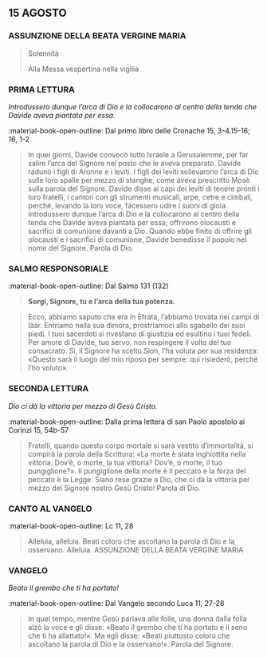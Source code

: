 ## 15 AGOSTO
> 
### ASSUNZIONE DELLA BEATA VERGINE MARIA
> 
> Solennità
> 
> Alla Messa vespertina nella vigilia
> 
### PRIMA LETTURA
*Introdussero dunque l’arca di Dio e la collocarono al centro della tenda che Davide aveva piantata per essa.*

:material-book-open-outline: Dal primo libro delle Cronache
15, 3-4.15-16; 16, 1-2

> In quei giorni, Davide convocò tutto Israele a Gerusalemme, per far salire l’arca del Signore nel posto che le aveva preparato. Davide radunò i figli di Aronne e i levìti. I figli dei levìti sollevarono l’arca di Dio sulle loro spalle per mezzo di stanghe, come aveva prescritto Mosè sulla parola del Signore. Davide disse ai capi dei levìti di tenere pronti i loro fratelli, i cantori con gli strumenti musicali, arpe, cetre e cimbali, perché, levando la loro voce, facessero udire i suoni di gioia. Introdussero dunque l’arca di Dio e la collocarono al centro della tenda che Davide aveva piantata per essa; offrirono olocausti e sacrifici di comunione davanti a Dio. Quando ebbe finito di offrire gli olocausti e i sacrifici di comunione, Davide benedisse il popolo nel nome del Signore. Parola di Dio.
> 
### SALMO RESPONSORIALE
:material-book-open-outline: Dal Salmo 131 (132)

>**Sorgi, Signore, tu e l’arca della tua potenza.**

> Ecco, abbiamo saputo che era in Èfrata,
> l’abbiamo trovata nei campi di Iàar.
> Entriamo nella sua dimora,
> prostriamoci allo sgabello dei suoi piedi.
> I tuoi sacerdoti si rivestano di giustizia
> ed esultino i tuoi fedeli.
> Per amore di Davide, tuo servo,
> non respingere il volto del tuo consacrato.
> Sì, il Signore ha scelto Sion,
> l’ha voluta per sua residenza:
> «Questo sarà il luogo del mio riposo per sempre:
> qui risiederò, perché l’ho voluto».
> 
> 
### SECONDA LETTURA
*Dio ci dà la vittoria per mezzo di Gesù Cristo.*

:material-book-open-outline: Dalla prima lettera di san Paolo apostolo ai Corìnzi
15, 54b-57

> Fratelli, quando questo corpo mortale si sarà vestito d’immortalità, si compirà la parola della Scrittura: «La morte è stata inghiottita nella vittoria. Dov’è, o morte, la tua vittoria? Dov’è, o morte, il tuo pungiglione?». Il pungiglione della morte è il peccato e la forza del peccato è la Legge. Siano rese grazie a Dio, che ci dà la vittoria per mezzo del Signore nostro Gesù Cristo! Parola di Dio.
> 
### CANTO AL VANGELO
:material-book-open-outline: Lc 11, 28

> Alleluia, alleluia.
> Beati coloro che ascoltano la parola di Dio
> e la osservano.
> Alleluia. ASSUNZIONE DELLA BEATA VERGINE MARIA
> 
### VANGELO
*Beato il grembo che ti ha portato!*

:material-book-open-outline: Dal Vangelo secondo Luca
11, 27-28

> In quel tempo, mentre Gesù parlava alle folle, una donna dalla folla alzò la voce e gli disse: «Beato il grembo che ti ha portato e il seno che ti ha allattato!». Ma egli disse: «Beati piuttosto coloro che ascoltano la parola di Dio e la osservano!». Parola del Signore.